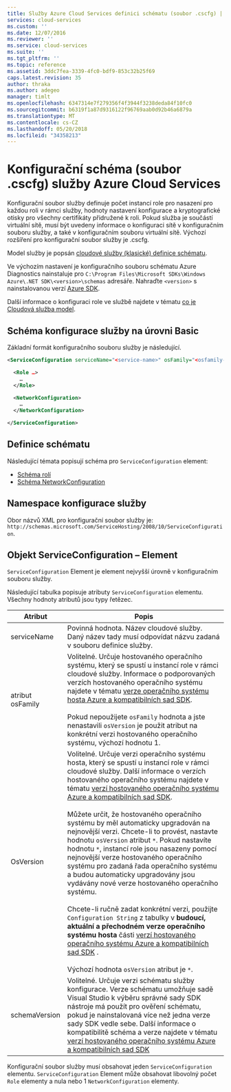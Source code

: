 ```yaml
---
title: Služby Azure Cloud Services definici schématu (soubor .cscfg) | Microsoft Docs
services: cloud-services
ms.custom: ''
ms.date: 12/07/2016
ms.reviewer: ''
ms.service: cloud-services
ms.suite: ''
ms.tgt_pltfrm: ''
ms.topic: reference
ms.assetid: 3ddc7fea-3339-4fc0-bdf9-853c32b25f69
caps.latest.revision: 35
author: thraka
ms.author: adegeo
manager: timlt
ms.openlocfilehash: 6347314e7f279356f4f3944f3238deda84f10fc0
ms.sourcegitcommit: b6319f1a87d9316122f96769aab0d92b46a6879a
ms.translationtype: MT
ms.contentlocale: cs-CZ
ms.lasthandoff: 05/20/2018
ms.locfileid: "34358213"
---
```

# <a name="azure-cloud-services-config-schema-cscfg-file"></a>Konfigurační schéma (soubor .cscfg) služby Azure Cloud Services
Konfigurační soubor služby definuje počet instancí role pro nasazení pro každou roli v rámci služby, hodnoty nastavení konfigurace a kryptografické otisky pro všechny certifikáty přidružené k roli. Pokud služba je součástí virtuální sítě, musí být uvedeny informace o konfiguraci sítě v konfiguračním souboru služby, a také v konfiguračním souboru virtuální sítě. Výchozí rozšíření pro konfigurační soubor služby je .cscfg.

Model služby je popsán [cloudové služby (klasické) definice schématu](schema-csdef-file.md).

Ve výchozím nastavení je konfiguračního souboru schématu Azure Diagnostics nainstaluje pro `C:\Program Files\Microsoft SDKs\Windows Azure\.NET SDK\<version>\schemas` adresáře. Nahraďte `<version>` s nainstalovanou verzí [Azure SDK](https://azure.microsoft.com/downloads/).

Další informace o konfiguraci role ve službě najdete v tématu [co je Cloudová služba model](cloud-services-model-and-package.md).

## <a name="basic-service-configuration-schema"></a>Schéma konfigurace služby na úrovni Basic
Základní formát konfiguračního souboru služby je následující.

```xml
<ServiceConfiguration serviceName="<service-name>" osFamily="<osfamily-number>" osVersion="<os-version>" schemaVersion="<schema-version>">

  <Role …>
    …
  </Role>

  <NetworkConfiguration>
    …
  </NetworkConfiguration>

</ServiceConfiguration>
```

## <a name="schema-definitions"></a>Definice schématu
Následující témata popisují schéma pro `ServiceConfiguration` element:

- [Schéma rolí](schema-cscfg-role.md)
- [Schéma NetworkConfiguration](schema-cscfg-networkconfiguration.md)

## <a name="service-configuration-namespace"></a>Namespace konfigurace služby
Obor názvů XML pro konfigurační soubor služby je: `http://schemas.microsoft.com/ServiceHosting/2008/10/ServiceConfiguration`.

##  <a name="ServiceConfiguration"></a> Objekt ServiceConfiguration – Element
`ServiceConfiguration` Element je element nejvyšší úrovně v konfiguračním souboru služby.

Následující tabulka popisuje atributy `ServiceConfiguration` elementu. Všechny hodnoty atributů jsou typy řetězec.

| Atribut | Popis |
| --------- | ----------- |
|serviceName|Povinná hodnota. Název cloudové služby. Daný název tady musí odpovídat názvu zadaná v souboru definice služby.|
|atribut osFamily|Volitelné. Určuje hostovaného operačního systému, který se spustí u instancí role v rámci cloudové služby. Informace o podporovaných verzích hostovaného operačního systému najdete v tématu [verze operačního systému hosta Azure a kompatibilních sad SDK](cloud-services-guestos-update-matrix.md).<br /><br /> Pokud nepoužijete `osFamily` hodnota a jste nenastavili `osVersion` je použit atribut na konkrétní verzi hostovaného operačního systému, výchozí hodnotu 1.|
|OsVersion|Volitelné. Určuje verzi operačního systému hosta, který se spustí u instancí role v rámci cloudové služby. Další informace o verzích hostovaného operačního systému najdete v tématu [verzí hostovaného operačního systému Azure a kompatibilních sad SDK](cloud-services-guestos-update-matrix.md).<br /><br /> Můžete určit, že hostovaného operačního systému by měl automaticky upgradován na nejnovější verzi. Chcete-li to provést, nastavte hodnotu `osVersion` atribut `*`. Pokud nastavíte hodnotu `*`, instancí role jsou nasazeny pomocí nejnovější verze hostovaného operačního systému pro zadaná řada operačního systému a budou automaticky upgradovány jsou vydávány nové verze hostovaného operačního systému.<br /><br /> Chcete-li ručně zadat konkrétní verzi, použijte `Configuration String` z tabulky v **budoucí, aktuální a přechodném verze operačního systému hosta** části [verzí hostovaného operačního systému Azure a kompatibilních sad SDK](cloud-services-guestos-update-matrix.md) .<br /><br /> Výchozí hodnota `osVersion` atribut je `*`.|
|schemaVersion|Volitelné. Určuje verzi schématu služby konfigurace. Verze schématu umožňuje sadě Visual Studio k výběru správné sady SDK nástroje má použít pro ověření schématu, pokud je nainstalovaná více než jedna verze sady SDK vedle sebe. Další informace o kompatibilitě schéma a verze najdete v tématu [verzí hostovaného operačního systému Azure a kompatibilních sad SDK](cloud-services-guestos-update-matrix.md)|

Konfigurační soubor služby musí obsahovat jeden `ServiceConfiguration` elementu. `ServiceConfiguration` Element může obsahovat libovolný počet `Role` elementy a nula nebo 1 `NetworkConfiguration` elementy.